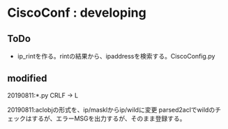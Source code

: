 # CiscoConf : developing

## ToDo
- ip_rintを作る。rintの結果から、ipaddressを検索する。CiscoConfig.py

## modified
20190811:*.py CRLF -> L

20190811:aclobjの形式を、ip/masklからip/wildに変更
  parsed2aclでwildのチェックはするが、エラーMSGを出力するが、そのまま登録する。

